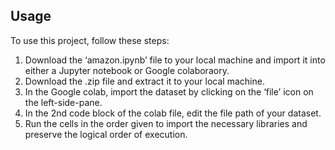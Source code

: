 ## Usage
To use this project, follow these steps:
1.	Download the ‘amazon.ipynb’ file to your local machine and import it into either a Jupyter notebook or Google colaboraory.
2.	Download the .zip file and extract it to your local machine.
3.	In the Google colab, import the dataset by clicking on the ‘file’ icon on the left-side-pane.
4.	In the 2nd code block of the colab file, edit the file path of your dataset. 
5.	Run the cells in the order given to import the necessary libraries and preserve the logical order of execution. 
